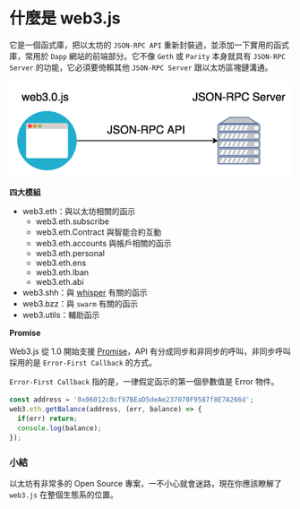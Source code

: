 # 什麼是 web3.js

它是一個函式庫，把以太坊的 `JSON-RPC API` 重新封裝過，並添加一下實用的函式庫，常用於 `Dapp` 網站的前端部分。它不像 `Geth` 或 `Parity` 本身就具有 `JSON-RPC Server` 的功能，它必須要倚賴其他 `JSON-RPC Server` 跟以太坊區塊鏈溝通。

![](assets/02_web3.js_with_server.png)

**四大模組**

* web3.eth：與以太坊相關的函示
  * web3.eth.subscribe
  * web3.eth.Contract 與智能合約互動
  * web3.eth.accounts 與帳戶相關的函示
  * web3.eth.personal
  * web3.eth.ens
  * web3.eth.Iban
  * web3.eth.abi
* web3.shh：與 [whisper](https://github.com/ethereum/wiki/wiki/Whisper-Overview) 有關的函示
* web3.bzz：與 `swarm` 有關的函示
* web3.utils：輔助函示
  
<!-- * web3.*.net：與以太坊節點網路互動 -->

**Promise**

Web3.js 從 1.0 開始支援 [Promise](https://developer.mozilla.org/zh-TW/docs/Web/JavaScript/Reference/Global_Objects/Promise)，API 有分成同步和非同步的呼叫，非同步呼叫採用的是 `Error-First Callback` 的方式。

`Error-First Callback` 指的是，一律假定函示的第一個參數值是 Error 物件。

```js
const address = '0x06012c8cf97BEaD5deAe237070F9587f8E7A266d';
web3.eth.getBalance(address, (err, balance) => {
  if(err) return;
  console.log(balance);
});
```

### 小結

以太坊有非常多的 Open Source 專案，一不小心就會迷路，現在你應該瞭解了 `web3.js` 在整個生態系的位置。